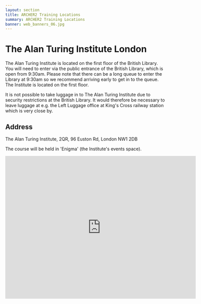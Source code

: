 ```yaml
---
layout: section
title: ARCHER2 Training Locations
summary: ARCHER2 Training Locations
banner: web_banners_06.jpg
---
```


# The Alan Turing Institute London


The Alan Turing Institute is located on the first floor of the British Library.
You will need to enter via the public entrance of the British Library, which is open from 9:30am. Please note that there can be a long queue to enter the Library at 9:30am so we recommend arriving early to get in to the queue. The Institute is located on the first floor.

It is not possible to take luggage in to The Alan Turing Institute due to security restrictions at the British Library. It would therefore be necessary to leave luggage at e.g. the Left Luggage office at King's Cross railway station which is very close by.

## Address

The Alan Turing Institute,
2QR,
96 Euston Rd,
London
NW1 2DB

The course will be held in 'Enigma' (the Institute's events space). 

<iframe src="https://www.google.com/maps/embed?pb=!1m14!1m8!1m3!1d9928.347630464725!2d-0.1276734!3d51.5299658!3m2!1i1024!2i768!4f13.1!3m3!1m2!1s0x0%3A0xa6f7b8acf648fffd!2sThe%20Alan%20Turing%20Institute!5e0!3m2!1sen!2suk!4v1582732424343!5m2!1sen!2suk" width="600" height="450" frameborder="0" style="border:0;" allowfullscreen=""></iframe>